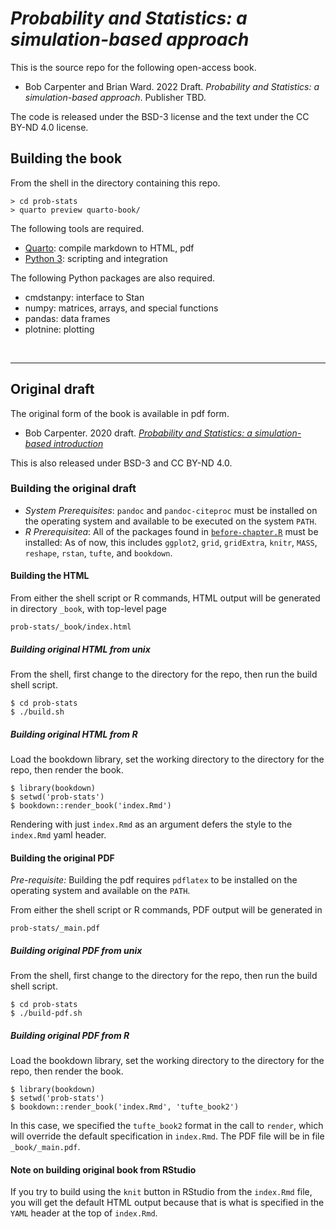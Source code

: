 # *Probability and Statistics: a simulation-based approach*


This is the source repo for the following open-access book. 

* Bob Carpenter and Brian Ward.  2022 Draft.  *Probability and Statistics: a simulation-based approach*.  Publisher TBD.

The code is released under the BSD-3 license and the text under the CC BY-ND 4.0 license.


## Building the book

From the shell in the directory containing this repo.

```
> cd prob-stats
> quarto preview quarto-book/
```

The following tools are required.

* [Quarto](https://quarto.org): compile markdown to HTML, pdf
* [Python 3](https://www.python.org/): scripting and integration

The following Python packages are also required.

* cmdstanpy: interface to Stan
* numpy: matrices, arrays, and special functions
* pandas: data frames
* plotnine: plotting

<br />
<hr />


## Original draft

The original form of the book is available in pdf form.

* Bob Carpenter. 2020 draft.  [*Probability and Statistics: a simulation-based introduction*](prob-stats-2020-draft.pdf)

This is also released under BSD-3 and CC BY-ND 4.0.

### Building the original draft

* *System Prerequisites*:  `pandoc` and `pandoc-citeproc` must be installed on
  the operating system and available to be executed on the system `PATH`.
* *R Prerequisitea*: All of the packages found in
  [`before-chapter.R`](before-chapter.R) must be installed: As of now,
  this includes `ggplot2`, `grid`, `gridExtra`, `knitr`, `MASS`,
  `reshape`, `rstan`, `tufte`, and `bookdown`.

#### Building the HTML
From either the shell script or R commands, HTML output will be generated in directory `_book`, with top-level page
```
prob-stats/_book/index.html
```

##### Building original HTML from unix
From the shell, first change to the directory for the repo, then run the build shell script.
```
$ cd prob-stats
$ ./build.sh
```

##### Building original HTML from R
Load the bookdown library, set the working directory to the directory for the repo, then render the book.
```
$ library(bookdown)
$ setwd('prob-stats')
$ bookdown::render_book('index.Rmd')
```
Rendering with just `index.Rmd` as an argument defers the style to the `index.Rmd` yaml header.

#### Building the original PDF
*Pre-requisite:* Building the pdf requires `pdflatex` to be installed
  on the operating system and available on the `PATH`.

From either the shell script or R commands, PDF output will be
generated in
```
prob-stats/_main.pdf
```

##### Building original PDF from unix
From the shell, first change to the directory for the repo, then run the build shell script.
```
$ cd prob-stats
$ ./build-pdf.sh
```

##### Building original PDF from R
Load the bookdown library, set the working directory to the directory for the repo, then render the book.
```
$ library(bookdown)
$ setwd('prob-stats')
$ bookdown::render_book('index.Rmd', 'tufte_book2')
```
In this case, we specified the `tufte_book2` format in the call to
`render`, which will override the default specification in
`index.Rmd`.  The PDF file will be in file `_book/_main.pdf`.

#### Note on building original book from RStudio
If you try to build using the `knit` button in RStudio from the `index.Rmd` file, you will get the default HTML output because that is what is specified in the `YAML` header at the top of `index.Rmd`.
